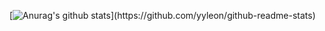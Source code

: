 [![Anurag's github stats](https://github-readme-stats.vercel.app/api?username=yyleon?theme='dark')](https://github.com/yyleon/github-readme-stats)
